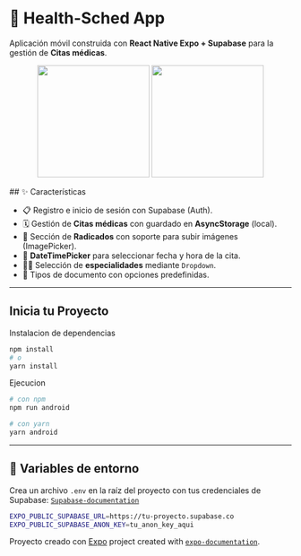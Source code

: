 # 📱 Health-Sched App

Aplicación móvil construida con **React Native Expo + Supabase** para la gestión de **Citas médicas**.  

<p align="center">
<img src="https://media3.giphy.com/media/v1.Y2lkPTc5MGI3NjExYmF4ZWN1Z2hia242bGxtOGxpa2NpaTBweTNhdGtsbnpmOGZqaXRhZiZlcD12MV9pbnRlcm5hbF9naWZfYnlfaWQmY3Q9Zw/rdPA10GJ7Hh35d5DuQ/giphy.gif" width="200">
<img src="https://media3.giphy.com/media/v1.Y2lkPTc5MGI3NjExYjNiMzNrNnZ0Yjc1b2FrM2EzenU4cHBrdThraWNpeTVyOHI1dTR3eiZlcD12MV9pbnRlcm5hbF9naWZfYnlfaWQmY3Q9Zw/hWeNKjNbO765Swy9SP/giphy.gif" width="200">
</p>
## ✨ Características

- 📋 Registro e inicio de sesión con Supabase (Auth).  
- 🗓️ Gestión de **Citas médicas** con guardado en **AsyncStorage** (local).  
- 📌 Sección de **Radicados** con soporte para subir imágenes (ImagePicker).  
- 📅 **DateTimePicker** para seleccionar fecha y hora de la cita.  
- 🧑‍⚕️ Selección de **especialidades** mediante `Dropdown`.  
- 🪪 Tipos de documento con opciones predefinidas.  


---

## Inicia tu Proyecto

Instalacion de dependencias
```bash
npm install
# o
yarn install
```

Ejecucion
```bash
# con npm
npm run android

# con yarn
yarn android
```

---

## 🔑 Variables de entorno

Crea un archivo `.env` en la raíz del proyecto con tus credenciales de Supabase: [`Supabase-documentation`](https://supabase.com/docs) 

```bash
EXPO_PUBLIC_SUPABASE_URL=https://tu-proyecto.supabase.co
EXPO_PUBLIC_SUPABASE_ANON_KEY=tu_anon_key_aqui
```


Proyecto creado con [Expo](https://expo.dev) project created with [`expo-documentation`](https://docs.expo.dev).
